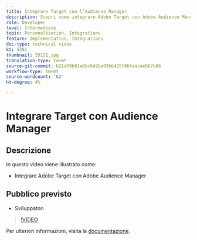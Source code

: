 ```yaml
---
title: Integrare Target con l’Audience Manager
description: Scopri come integrare Adobe Target con Adobe Audience Manager.
role: Developer
level: Intermediate
topic: Personalization, Integrations
feature: Implementation, Integrations
doc-type: technical video
kt: 5391
thumbnail: 35151.jpg
translation-type: tm+mt
source-git-commit: b21d69b01e6bc6d2ba93b6425f86feacee567b06
workflow-type: tm+mt
source-wordcount: '62'
ht-degree: 4%

---
```



# Integrare Target con Audience Manager

## Descrizione

In questo video viene illustrato come:

* Integrare Adobe Target con Adobe Audience Manager

## Pubblico previsto

* Sviluppatori

>[!VIDEO](https://video.tv.adobe.com/v/35151/?quality=12)

Per ulteriori informazioni, visita la [documentazione](https://docs.adobe.com/content/help/en/audience-manager/user-guide/implementation-integration-guides/integration-other-solutions/aam-target-integration.html).
